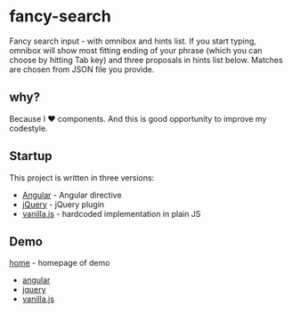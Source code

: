 # fancy-search
Fancy search input - with omnibox and hints list. If you start typing, omnibox will show most fitting ending of your phrase (which you can choose by hitting Tab key) and three proposals in hints list below. Matches are chosen from JSON file you provide.

## why?
Because I :heart: components. And this is good opportunity to improve my codestyle.

## Startup
This project is written in three versions:

- [Angular](https://github.com/zniszcz/fancy-search/tree/solution-angular) - Angular directive
- [jQuery](https://github.com/zniszcz/fancy-search/tree/solution-jquery) - jQuery plugin
- [vanilla.js](https://github.com/zniszcz/fancy-search/tree/solution-vanilla) - hardcoded implementation in plain JS

## Demo
[home](https://zniszcz.github.io/fancy-search) - homepage of demo

- [angular](https://zniszcz.github.io/fancy-search/v/angular.html)
- [jquery](https://zniszcz.github.io/fancy-search/v/jquery.html)
- [vanilla.js](https://zniszcz.github.io/fancy-search/vanilla.html)
